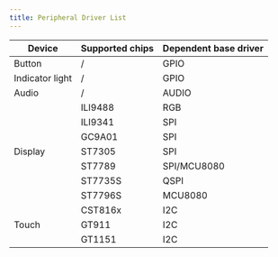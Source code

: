 ```yaml
---
title: Peripheral Driver List
---
```



<table class="tg"><thead>
  <tr>
    <th class="tg-c3ow">Device</th>
    <th class="tg-c3ow">Supported chips</th>
    <th class="tg-c3ow">Dependent base driver</th>
  </tr></thead>
<tbody>
  <tr>
    <td class="tg-0pky">Button</td>
    <td class="tg-0pky">/</td>
    <td class="tg-0pky">GPIO</td>
  </tr>
  <tr>
    <td class="tg-0pky">Indicator light</td>
    <td class="tg-0pky">/</td>
    <td class="tg-0pky">GPIO</td>
  </tr>
  <tr>
    <td class="tg-0pky">Audio</td>
    <td class="tg-0pky">/</td>
    <td class="tg-0pky">AUDIO</td>
  </tr>
  <tr>
    <td class="tg-0pky" rowspan="7">Display</td>
    <td class="tg-0pky">ILI9488</td>
    <td class="tg-0pky">RGB</td>
  </tr>
  <tr>
    <td class="tg-0pky">ILI9341</td>
    <td class="tg-0pky">SPI</td>
  </tr>
  <tr>
    <td class="tg-0pky">GC9A01</td>
    <td class="tg-0pky">SPI</td>
  </tr>
  <tr>
    <td class="tg-0pky">ST7305</td>
    <td class="tg-0pky">SPI</td>
  </tr>
  <tr>
    <td class="tg-0pky">ST7789</td>
    <td class="tg-0pky">SPI/MCU8080</td>
  </tr>
  <tr>
    <td class="tg-0pky">ST7735S</td>
    <td class="tg-0pky">QSPI</td>
  </tr>
  <tr>
    <td class="tg-0pky">ST7796S</td>
    <td class="tg-0pky">MCU8080</td>
  </tr>
  <tr>
    <td class="tg-0pky" rowspan="3">Touch</td>
    <td class="tg-0pky">CST816x</td>
    <td class="tg-0pky">I2C</td>
  </tr>
  <tr>
    <td class="tg-0pky">GT911</td>
    <td class="tg-0pky">I2C</td>
  </tr>
  <tr>
    <td class="tg-0pky">GT1151</td>
    <td class="tg-0pky">I2C</td>
  </tr>
</tbody></table>
